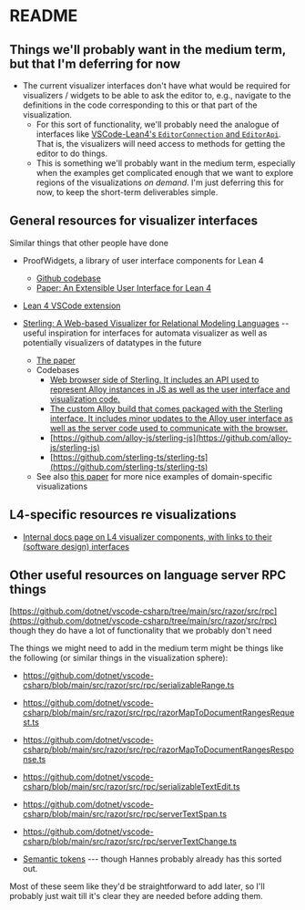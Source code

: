 # README

## Things we'll probably want in the medium term, but that I'm deferring for now

* The current visualizer interfaces don't have what would be required for visualizers / widgets to be able to ask the editor to, e.g., navigate to the definitions in the code corresponding to this or that part of the visualization.
  * For this sort of functionality, we'll probably need the analogue of interfaces like [VSCode-Lean4's `EditorConnection` and `EditorApi`](https://github.com/leanprover/vscode-lean4/blob/55b2f17ae09fcc3d6dbb3a49c373a4bd46f00028/lean4-infoview/src/infoview/editorConnection.ts#L22). That is, the visualizers will need access to methods for getting the editor to do things.
  * This is something we'll probably want in the medium term, especially when the examples get complicated enough that we want to explore regions of the visualizations *on demand*. I'm just deferring this for now, to keep the short-term deliverables simple.

## General resources for visualizer interfaces

Similar things that other people have done

* ProofWidgets, a library of user interface components for Lean 4
  * [Github codebase](https://github.com/leanprover-community/ProofWidgets4)
  * [Paper: An Extensible User Interface for Lean 4](https://drops.dagstuhl.de/entities/document/10.4230/LIPIcs.ITP.2023.24)
  
* [Lean 4 VSCode extension](https://github.com/leanprover/vscode-lean4/)

* [Sterling: A Web-based Visualizer for Relational Modeling Languages](https://sterling-js.github.io/) -- useful inspiration for interfaces for automata visualizer as well as potentially visualizers of datatypes in the future
  * [The paper](https://jwbaugh.github.io/papers/dyer-abz-2021.pdf)
  * Codebases
    * [Web browser side of Sterling. It includes an API used to represent Alloy instances in JS as well as the user interface and visualization code.](https://github.com/atdyer/sterling)
    * [The custom Alloy build that comes packaged with the Sterling interface. It includes minor updates to the Alloy user interface as well as the server code used to communicate with the browser.](https://github.com/alloy-js/sterling)
    * [https://github.com/alloy-js/sterling-js](https://github.com/alloy-js/sterling-js)
    * [https://github.com/sterling-ts/sterling-ts](https://github.com/sterling-ts/sterling-ts)
  * See also [this paper](https://cs.brown.edu/~tbn/publications/forge-oopsla24.pdf) for more nice examples of domain-specific visualizations

## L4-specific resources re visualizations

* [Internal docs page on L4 visualizer components, with links to their (software design) interfaces](https://github.com/smucclaw/internal_docs/blob/main/docs/current_system/codebase/visualizations.md)

## Other useful resources on language server RPC things

[https://github.com/dotnet/vscode-csharp/tree/main/src/razor/src/rpc](https://github.com/dotnet/vscode-csharp/tree/main/src/razor/src/rpc)
though they do have a lot of functionality that we probably don't need

The things we might need to add in the medium term might be things like the following (or similar things in the visualization sphere):

* https://github.com/dotnet/vscode-csharp/blob/main/src/razor/src/rpc/serializableRange.ts
* https://github.com/dotnet/vscode-csharp/blob/main/src/razor/src/rpc/razorMapToDocumentRangesRequest.ts
* https://github.com/dotnet/vscode-csharp/blob/main/src/razor/src/rpc/razorMapToDocumentRangesResponse.ts

* https://github.com/dotnet/vscode-csharp/blob/main/src/razor/src/rpc/serializableTextEdit.ts
* https://github.com/dotnet/vscode-csharp/blob/main/src/razor/src/rpc/serverTextSpan.ts
* https://github.com/dotnet/vscode-csharp/blob/main/src/razor/src/rpc/serverTextChange.ts

* [Semantic tokens](https://github.com/dotnet/vscode-csharp/tree/5b414fa5413c85641bb07c4bb4116347dda9a4a9/src/razor/src/semantic) --- though Hannes probably already has this sorted out.

Most of these seem like they'd be straightforward to add later, so I'll probably just wait till it's clear they are needed before adding them.